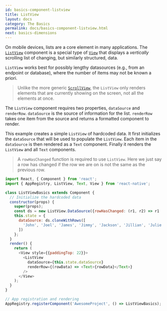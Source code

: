 ```yaml
---
id: basics-component-listview
title: ListView
layout: docs
category: The Basics
permalink: docs/basics-component-listview.html
next: basics-dimensions
---
```


On mobile devices, lists are a core element in many applications. The [`ListView`](/react-native/docs/listview.html#content) component is a special type of [`View`](/react-native/docs/basics-component-view.html) that displays a *vertically* scrolling list of changing, but similarly structured, data.

`ListView` works best for possibly lengthy datasources (e.g., from an endpoint or database), where the number of items may not be known a priori.

> Unlike the more generic [`ScrollView`](/react-native/docs/basics-component-scrollview.html), the `ListView` only renders elements that are currently showing on the screen, not all the elements at once.

The `ListView` component requires two properties, `dataSource` and `renderRow`. `dataSource` is the source of information for the list. `renderRow` takes one item from the source and returns a formatted component to render.

This example creates a simple `ListView` of hardcoded data. It first initializes the `dataSource` that will be used to populate the `ListView`. Each item in the `dataSource` is then rendered as a `Text` component. Finally it renders the `ListView` and all `Text` components.

> A `rowHasChanged` function is required to use `ListView`. Here we just say a row has changed if the row we are on is not the same as the previous row.

```JavaScript
import React, { Component } from 'react';
import { AppRegistry, ListView, Text, View } from 'react-native';

class ListViewBasics extends Component {
  // Initialize the hardcoded data
  constructor(props) {
    super(props);
    const ds = new ListView.DataSource({rowHasChanged: (r1, r2) => r1 !== r2});
    this.state = {
      dataSource: ds.cloneWithRows([
        'John', 'Joel', 'James', 'Jimmy', 'Jackson', 'Jillian', 'Julie', 'Devin'
      ])
    };
  }
  render() {
    return (
      <View style={{paddingTop: 22}}>
        <ListView
          dataSource={this.state.dataSource}
          renderRow={(rowData) => <Text>{rowData}</Text>}
        />
      </View>
    );
  }
}

// App registration and rendering
AppRegistry.registerComponent('AwesomeProject', () => ListViewBasics);
```

